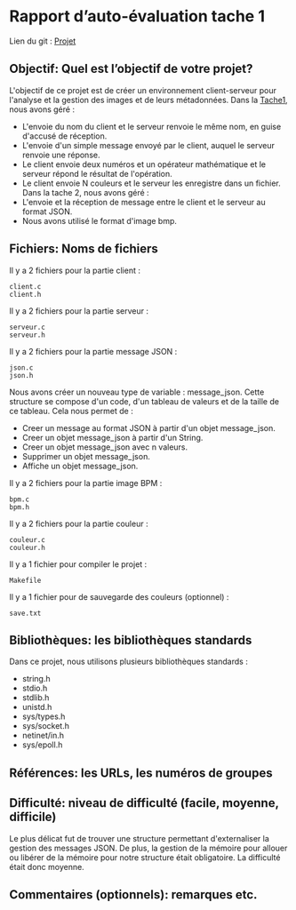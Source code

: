 # Rapport d’auto-évaluation tache 1

Lien du git : [Projet](https://github.com/lucianoBrd/C_Tache_2)

## Objectif: Quel est l’objectif de votre projet?

L'objectif de ce projet est de créer un environnement client-serveur pour l'analyse et la
gestion des images et de leurs métadonnées.
Dans la [Tache1](https://github.com/lucianoBrd/C_Tache_1), nous avons géré :
  * L'envoie du nom du client et le serveur renvoie le même nom, en guise d'accusé
   de réception.
  * L'envoie d'un simple message envoyé par le client, auquel le serveur renvoie une
   réponse.
  * Le client envoie deux numéros et un opérateur mathématique et le serveur
   répond le résultat de l'opération.
  * Le client envoie N couleurs et le serveur les enregistre dans un fichier.
Dans la tache 2, nous avons géré :
  * L'envoie et la réception de message entre le client et le serveur au format JSON.
  * Nous avons utilisé le format d'image bmp.

## Fichiers: Noms de fichiers

Il y a 2 fichiers pour la partie client :
```
client.c
client.h
```

Il y a 2 fichiers pour la partie serveur :
```
serveur.c
serveur.h
```

Il y a 2 fichiers pour la partie message JSON :
```
json.c
json.h
```
Nous avons créer un nouveau type de variable : message_json.
Cette structure se compose d'un code, d'un tableau de valeurs et de la taille de ce tableau.
Cela nous permet de :
  * Creer un message au format JSON à partir d'un objet message_json.
  * Creer un objet message_json à partir d'un String.
  * Creer un objet message_json avec n valeurs.
  * Supprimer un objet message_json.
  * Affiche un objet message_json.

Il y a 2 fichiers pour la partie image BPM :
```
bpm.c
bpm.h
```

Il y a 2 fichiers pour la partie couleur :
```
couleur.c
couleur.h
```

Il y a 1 fichier pour compiler le projet :
```
Makefile
```

Il y a 1 fichier pour de sauvegarde des couleurs (optionnel) :
```
save.txt
```

## Bibliothèques: les bibliothèques standards

Dans ce projet, nous utilisons plusieurs bibliothèques standards :
  * string.h
  * stdio.h
  * stdlib.h
  * unistd.h
  * sys/types.h
  * sys/socket.h
  * netinet/in.h
  * sys/epoll.h

## Références: les URLs, les numéros de groupes

##  Difficulté: niveau de difficulté (facile, moyenne, difficile)

Le plus délicat fut de trouver une structure permettant d'externaliser
la gestion des messages JSON. De plus, la gestion de la mémoire pour
allouer ou libérer de la mémoire pour notre structure était obligatoire.
La difficulté était donc moyenne.

## Commentaires (optionnels): remarques etc.
